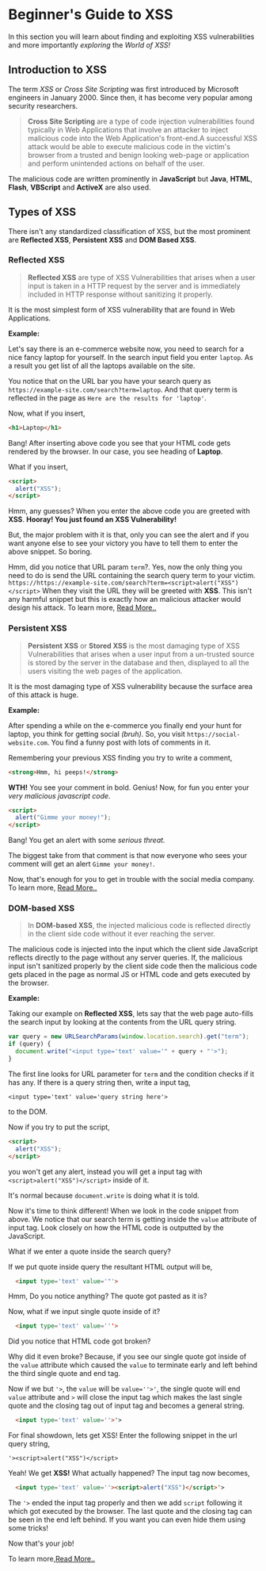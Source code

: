# Beginner's Guide to XSS

In this section you will learn about finding and exploiting XSS vulnerabilities and more importantly _exploring_ the _World of XSS!_

## Introduction to XSS

The term _XSS_ or _Cross Site Scripting_ was first introduced by Microsoft engineers in January 2000. Since then, it has become very popular among security researchers.

> **Cross Site Scripting** are a type of code injection vulnerabilities found typically in Web Applications that involve an attacker to inject malicious code into the Web Application's front-end.A successful XSS attack would be able to execute malicious code in the victim's browser from a trusted and benign looking web-page or application and perform unintended actions on behalf of the user.

The malicious code are written prominently in **JavaScript** but **Java**, **HTML**, **Flash**, **VBScript** and **ActiveX** are also used.

## Types of XSS

There isn't any standardized classification of XSS, but the most prominent are **Reflected XSS**, **Persistent XSS** and **DOM Based XSS**.

### Reflected XSS

> **Reflected XSS** are type of XSS Vulnerabilities that arises when a user input is taken in a HTTP request by the server and is immediately included in HTTP response without sanitizing it properly.

It is the most simplest form of XSS vulnerability that are found in Web Applications.

**Example:**

Let's say there is an e-commerce website now, you need to search for a nice fancy laptop for yourself. In the search input field you enter `laptop`. As a result you get list of all the laptops available on the site.

You notice that on the URL bar you have your search query as `https://example-site.com/search?term=laptop`.
And that query term is reflected in the page as `Here are the results for 'laptop'`.

Now, what if you insert,

```html
<h1>Laptop</h1>
```

Bang! After inserting above code you see that your HTML code gets rendered by the browser. In our case, you see heading of **Laptop**.

What if you insert,

```html
<script>
  alert("XSS");
</script>
```

Hmm, any guesses? When you enter the above code you are greeted with **XSS**.
**Hooray! You just found an XSS Vulnerability!**

But, the major problem with it is that, only you can see the alert and if you want anyone else to see your victory you have to tell them to enter the above snippet. So boring.

Hmm, did you notice that URL param `term`?. Yes, now the only thing you need to do is send the URL containing the search query term to your victim.
`https://https://example-site.com/search?term=<script>alert("XSS")</script>`
When they visit the URL they will be greeted with **XSS**. This isn't any harmful snippet but this is exactly how an malicious attacker would design his attack. To learn more,
[Read More..](./Reflected%20XSS.md)

### Persistent XSS

> **Persistent XSS** or **Stored XSS** is the most damaging type of XSS Vulnerabilities that arises when a user input from a un-trusted source is stored by the server in the database and then, displayed to all the users visiting the web pages of the application.

It is the most damaging type of XSS vulnerability because the surface area of this attack is huge.

**Example:**

After spending a while on the e-commerce you finally end your hunt for laptop, you think for getting social _(bruh)_. So, you visit `https://social-website.com`. You find a funny post with lots of comments in it.

Remembering your previous XSS finding you try to write a comment,

```html
<strong>Hmm, hi peeps!</strong>
```

**WTH!** You see your comment in bold. Genius! Now, for fun you enter your _very malicious javascript code_.

```html
<script>
  alert("Gimme your money!");
</script>
```

Bang! You get an alert with some _serious threat._

The biggest take from that comment is that now everyone who sees your comment will get an alert `Gimme your money!`.

Now, that's enough for you to get in trouble with the social media company. To learn more,
[Read More..](./Persistent%20XSS.md)

### DOM-based XSS

> In **DOM-based XSS**, the injected malicious code is reflected directly in the client side code without it ever reaching the server.

The malicious code is injected into the input which the client side JavaScript reflects directly to the page without any server queries. If, the malicious input isn't sanitized properly by the client side code then the malicious code gets placed in the page as normal JS or HTML code and gets executed by the browser.

**Example:**

Taking our example on **Reflected XSS**, lets say that the web page auto-fills the search input by looking at the contents from the URL query string.

```javascript
var query = new URLSearchParams(window.location.search).get("term");
if (query) {
  document.write("<input type='text' value='" + query + "'>");
}
```

The first line looks for URL parameter for `term` and the condition checks if it has any. If there is a query string then, write a input tag,

`<input type='text' value='query string here'>` 

to the DOM.

Now if you try to put the script,

```html
<script>
  alert("XSS");
</script>
```

you won't get any alert, instead you will get a input tag with `<script>alert("XSS")</script>` inside of it.

It's normal because `document.write` is doing what it is told.

Now it's time to think different!
When we look in the code snippet from above. We notice that our search term is getting inside the `value` attribute of input tag.
Look closely on how the HTML code is outputted by the JavaScript. 

What if we enter a  quote inside the search query?

If we put  quote inside query the resultant HTML output will be,

```html
  <input type='text' value='"'>
```

Hmm, Do you notice anything? The quote got pasted as it is?

 Now, what if we input single quote inside of it?

```html
  <input type='text' value='''>
```

Did you notice that HTML code got broken?

Why did it even broke? Because, if you see our single quote got inside of the `value` attribute which caused the `value` to terminate early and left behind the third single quote and end tag.

Now if we but `'>`, the  `value` will be `value=''>'`, the single quote will end `value` attribute and `>` will close the input tag which makes the last single quote and the closing tag out of input tag and becomes a general string.

```html
  <input type='text' value=''>'>
```

For final showdown, lets get XSS!
Enter the following snippet in the url query string, 

`'><script>alert("XSS")</script>`

Yeah! We get **XSS!**
What actually happened?
The input tag now becomes,

```html
  <input type='text' value=''><script>alert("XSS")</script>'>
```

The `'>` ended the input tag properly and then we add `script` following it which got executed by the browser.
The last quote and the closing tag can be seen in the end left behind. If you want you can even hide them using some tricks!

Now that's your job!

To learn more,[Read More..](./DOM-based%20XSS.md)
